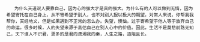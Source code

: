        为什么天道说人要靠自己，因为心的强大才是真的强大。为什么有的人可以做到无情，因为希望寄托在自己身上，从不寄希望于别人，也不对别人报以极大的期望。对常人来说，你帮我我帮你，天经地义，但是如果遇到不正常的怎么办。失望，懊恼。过于寄希望于他人等于放弃自己的命运。很多时候，人的失望来源于高估自己在别人心中的价值。因此，生活不是莫愁前路无知己，天下谁人不识君，更多的是君向潇湘我向秦，人生之路，道阻且长。